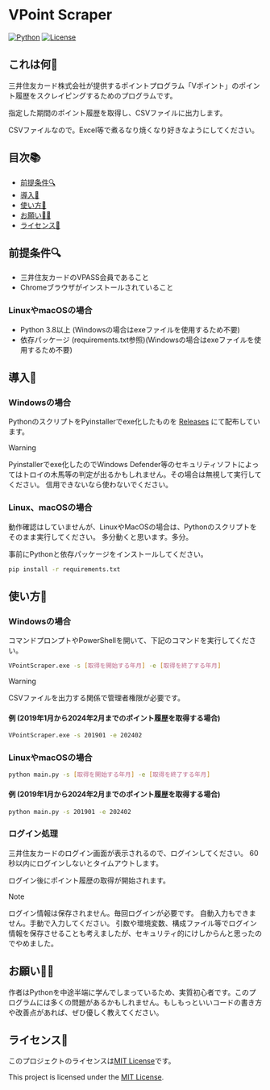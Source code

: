 # VPoint Scraper

[![Python](https://custom-icon-badges.herokuapp.com/badge/Python-3572A5.svg?logo=Python&logoColor=white)]()
[![License](https://img.shields.io/badge/license-MIT-blue.svg)](LICENSE)

## これは何🧐

三井住友カード株式会社が提供するポイントプログラム「Vポイント」のポイント履歴をスクレイピングするためのプログラムです。

指定した期間のポイント履歴を取得し、CSVファイルに出力します。

CSVファイルなので。Excel等で煮るなり焼くなり好きなようにしてください。


## 目次📚
- [前提条件🔍](#前提条件🔍)
- [導入🔽](#導入🔽)
- [使い方🚀](#使い方🚀)
- [お願い🙇‍♂️](#お願い🙇‍♂️)
- [ライセンス📜](#ライセンス📜)

## 前提条件🔍
- 三井住友カードのVPASS会員であること
- Chromeブラウザがインストールされていること
### LinuxやmacOSの場合
- Python 3.8以上 (Windowsの場合はexeファイルを使用するため不要)
- 依存パッケージ (requirements.txt参照)(Windowsの場合はexeファイルを使用するため不要)

## 導入🔽
### Windowsの場合
PythonのスクリプトをPyinstallerでexe化したものを [Releases](https://github.com/Kuri0421/VPointScraper/releases/) にて配布しています。
> [!WARNING]
> Pyinstallerでexe化したのでWindows Defender等のセキュリティソフトによってはトロイの木馬等の判定が出るかもしれません。その場合は無視して実行してください。
信用できないなら使わないでください。

### Linux、macOSの場合

動作確認はしていませんが、LinuxやMacOSの場合は、Pythonのスクリプトをそのまま実行してください。
多分動くと思います。多分。

事前にPythonと依存パッケージをインストールしてください。

```bash
pip install -r requirements.txt
```

## 使い方🚀

### Windowsの場合
コマンドプロンプトやPowerShellを開いて、下記のコマンドを実行してください。
```bash
VPointScraper.exe -s [取得を開始する年月] -e [取得を終了する年月]
```
> [!WARNING]
> CSVファイルを出力する関係で管理者権限が必要です。


#### 例 (2019年1月から2024年2月までのポイント履歴を取得する場合)
```bash
VPointScraper.exe -s 201901 -e 202402
```

### LinuxやmacOSの場合
```bash
python main.py -s [取得を開始する年月] -e [取得を終了する年月]
```
#### 例 (2019年1月から2024年2月までのポイント履歴を取得する場合)
```bash
python main.py -s 201901 -e 202402
```

### ログイン処理
三井住友カードのログイン画面が表示されるので、ログインしてください。
60秒以内にログインしないとタイムアウトします。

ログイン後にポイント履歴の取得が開始されます。

> [!NOTE]
> ログイン情報は保存されません。毎回ログインが必要です。
自動入力もできません。手動で入力してください。
引数や環境変数、構成ファイル等でログイン情報を保存させることも考えましたが、セキュリティ的にけしからんと思ったのでやめました。
## お願い🙇‍♂️

作者はPythonを中途半端に学んでしまっているため、実質初心者です。このプログラムには多くの問題があるかもしれません。もしもっといいコードの書き方や改善点があれば、ぜひ優しく教えてください。

## ライセンス📜

このプロジェクトのライセンスは[MIT License](LICENSE)です。

This project is licensed under the [MIT License](LICENSE).

